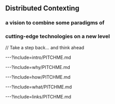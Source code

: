 ## Distributed Contexting

### a vision to combine some paradigms of
### cutting-edge technologies on a new level

// Take a step back... and think ahead

---?include=intro/PITCHME.md

---?include=why/PITCHME.md

---?include=how/PITCHME.md

---?include=what/PITCHME.md

---?include=links/PITCHME.md

